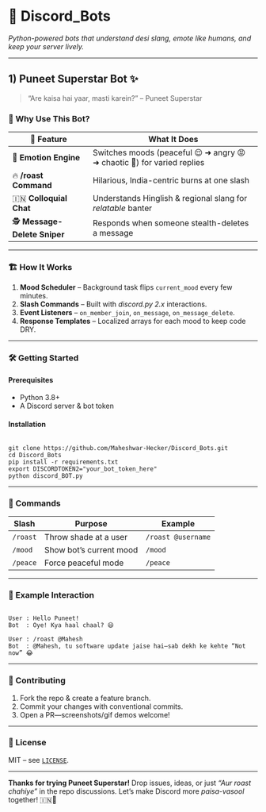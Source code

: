 # 🤖 Discord_Bots
*Python-powered bots that understand desi slang, emote like humans, and keep your server lively.*

---

## 1) Puneet Superstar Bot ✨

> “Are kaisa hai yaar, masti karein?” – Puneet Superstar

### 🚀 Why Use This Bot?
| 🌟 Feature | What It Does |
|-----------|--------------|
| 🧠 **Emotion Engine** | Switches moods (peaceful 😌 ➜ angry 😡 ➜ chaotic 🤪) for varied replies |
| 🔥 **/roast Command** | Hilarious, India-centric burns at one slash |
| 🇮🇳 **Colloquial Chat** | Understands Hinglish & regional slang for *relatable* banter |
| 🕵️ **Message-Delete Sniper** | Responds when someone stealth-deletes a message |

---

### 🏗️ How It Works
1. **Mood Scheduler** – Background task flips `current_mood` every few minutes.  
2. **Slash Commands** – Built with *discord.py 2.x* interactions.  
3. **Event Listeners** – `on_member_join`, `on_message`, `on_message_delete`.  
4. **Response Templates** – Localized arrays for each mood to keep code DRY.

---

### 🛠️ Getting Started

#### Prerequisites
- Python 3.8+
- A Discord server & bot token

#### Installation
```

git clone https://github.com/Maheshwar-Hecker/Discord_Bots.git
cd Discord_Bots
pip install -r requirements.txt
export DISCORDTOKEN2="your_bot_token_here"
python discord_BOT.py

```

---

### 📝 Commands
| Slash | Purpose | Example |
|-------|---------|---------|
| `/roast` | Throw shade at a user | `/roast @username` |
| `/mood`  | Show bot’s current mood | `/mood` |
| `/peace` | Force peaceful mode | `/peace` |

---

### 💬 Example Interaction
```

User : Hello Puneet!
Bot  : Oye! Kya haal chaal? 😄

User : /roast @Mahesh
Bot  : @Mahesh, tu software update jaise hai—sab dekh ke kehte “Not now” 😂

```

---

### 🤝 Contributing
1. Fork the repo & create a feature branch.  
2. Commit your changes with conventional commits.  
3. Open a PR—screenshots/gif demos welcome!

---

### 📄 License
MIT – see [`LICENSE`](LICENSE).

---

**Thanks for trying Puneet Superstar!** Drop issues, ideas, or just *“Aur roast chahiye”* in the repo discussions. Let’s make Discord more *paisa-vasool* together! 🇮🇳🎉
```


